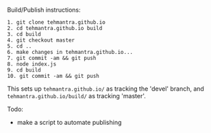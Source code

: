 Build/Publish instructions:
```
1. git clone tehmantra.github.io
2. cd tehmantra.github.io build
3. cd build
4. git checkout master
5. cd ..
6. make changes in tehmantra.github.io...
7. git commit -am && git push
8. node index.js
9. cd build
10. git commit -am && git push
```

This sets up `tehmantra.github.io/` as tracking the 'devel' branch, and `tehmantra.github.io/build/` as tracking 'master'.

Todo:
* make a script to automate publishing